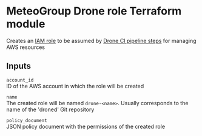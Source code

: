 # MeteoGroup Drone role Terraform module

Creates an [IAM role](https://docs.aws.amazon.com/IAM/latest/UserGuide/id_roles.html)
to be assumed by [Drone CI pipeline steps](https://docs.drone.io/user-guide/pipeline/steps/)
for managing AWS resources


## Inputs

`account_id`\
ID of the AWS account in which the role will be created

`name`\
The created role will be named `drone-<name>`. Usually corresponds to the name of the 'droned' Git repository

`policy_document`\
JSON policy document with the permissions of the created role
